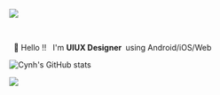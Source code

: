 
<p>
 <a href="https://cynh-archive.tistory.com/" target="_blank"><img src="https://img.shields.io/badge/Blog-000000?style=flat-square&logo=Blogger&logoColor=white"/></a>
</p>&nbsp;&nbsp;&nbsp;
<p>
 &nbsp; 🤠&nbsp;Hello !! &nbsp; I'm <b>UIUX Designer&nbsp;</b> using Android/iOS/Web&nbsp;<br/>
</p>


![Cynh's GitHub stats](https://github-readme-stats.vercel.app/api?username=cynhwithcode&theme=graywhite&show_icons=true)


<a href="https://hits.seeyoufarm.com"><img src="https://hits.seeyoufarm.com/api/count/incr/badge.svg?url=https%3A%2F%2Fgithub.com%2Fgjbae1212%2Fhit-counter&count_bg=%23000000&title_bg=%23555555&icon=myspace.svg&icon_color=%23E7E7E7&title=hits&edge_flat=true"/></a>
